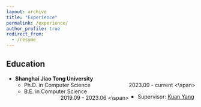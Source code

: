 ```yaml
---
layout: archive
title: "Experience"
permalink: /experience/
author_profile: true
redirect_from:
  - /resume
---
```


## Education
* <b> Shanghai Jiao Tong University </b>
  * Ph.D. in Computer Science <span style="float:right;"> 2023.09 - current <\span>
    * Supervisor: [Kuan Yang](https://jhc.sjtu.edu.cn/~kuanyang/)
  * B.E. in Computer Science <span style="float:right;"> 2019.09 - 2023.06 <\span>
